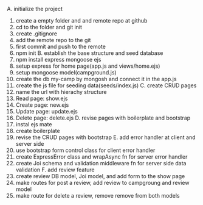 A. initialize the project
1. create a empty folder and and remote repo at github
2. cd to the folder and git init
3. create .gitignore
4. add the remote repo to the git
5. first commit and push to the remote
6. npm init
B. establish the base structure and seed database
1. npm install express mongoose ejs
2. setup express for home page(app.js and views/home.ejs)
3. setup mongoose model(campground.js)
4. create the db my-camp by mongosh and connect it in the app.js
5. create the js file for seeding data(seeds/index.js)
C. create CRUD pages
1. name the url with hierachy structure
2. Read page: show.ejs
3. Create page: new.ejs
4. Update page: update.ejs
5. Delete page: delete.ejs
D. revise pages with boilerplate and bootstrap
1. instal ejs mate
2. create boilerplate
3. revise the CRUD pages with bootstrap
E. add error handler at client and server side
1. use bootstrap form control class for client error handler
2. create ExpressError class and wrapAsync fn for server error handler
3. create Joi schema and validation middleware fn for server side data validation
F. add review feature
1. create review DB model, Joi model, and add form to the show page
2. make routes for post a review, add review to campgroung and review model
3. make route for delete a review, remove remove from both models
